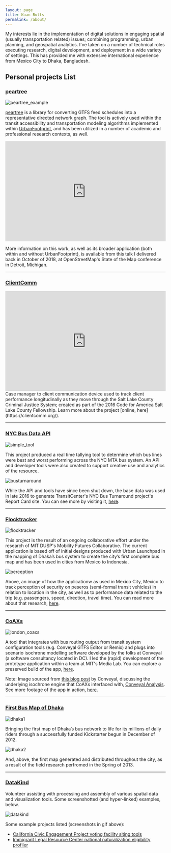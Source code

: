 ```yaml
---
layout: page
title: Kuan Butts
permalink: /about/
---
```



My interests lie in the implementation of digital solutions in engaging spatial (usually transportation related) issues; combining programming, urban planning, and geospatial analytics. I've taken on a number of technical roles executing research, digital development, and deployment in a wide variety of settings. This has provided me with extensive international experience from Mexico City to Dhaka, Bangladesh.

## Personal projects List

### [peartree](https://github.com/kuanb/peartree)
![peartree_example](/images/about/peartree_example.png)

[peartree](https://github.com/kuanb/peartree) is a library for converting GTFS feed schedules into a representative directed network graph. The tool is actively used within the transit accessibility and transportation modeling algorithms implemented within [UrbanFootprint](http://urbanfootprint.com), and has been utilized in a number of academic and professional research contexts, as well.

<iframe width="100%" max-width="768" height="315" src="https://www.youtube.com/embed/dqIuFIbtmVY?rel=0&amp;controls=0&amp;showinfo=0" frameborder="0" gesture="media" allow="encrypted-media" allowfullscreen></iframe>

More information on this work, as well as its broader application (both within and without UrbanFootprint), is available from this talk I delivered back in October of 2018, at OpenStreetMap's State of the Map conference in Detroit, Michigan.

<hr>

### [ClientComm](http://clientcomm.org/)
<iframe width="100%" max-width="768" height="315" src="https://www.youtube.com/embed/kfUf6WeVJ7E?rel=0&amp;controls=0&amp;showinfo=0" frameborder="0" gesture="media" allow="encrypted-media" allowfullscreen></iframe>
Case manager to client communication device used to track client performance longitudinally as they move through the Salt Lake County Criminal Justice System; created as part of the 2016 Code for America Salt Lake County Fellowship. Learn more about the project [online, here](https://clientcomm.org/).

<hr>

### [NYC Bus Data API](https://github.com/Bus-Data-NYC)
![simple_tool](/images/about/simple_tool.gif)

This project produced a real time tallying tool to determine which bus lines were best and worst performing across the NYC MTA bus system. An API and developer tools were also created to support creative use and analytics of the resource.

![busturnaround](/images/about/busturnaround.png)

While the API and tools have since been shut down, the base data was used in late 2016 to generate TransitCenter's NYC Bus Turnaround project's Report Card site. You can see more by visiting it, [here](http://busturnaround.nyc/).

<hr>

### [Flocktracker](http://www.flocktracker.org/)
![flocktracker](/images/about/flocktracker.png)

This project is the result of an ongoing collaborative effort under the research of MIT DUSP's Mobility Futures Collaborative. The current application is based off of initial designs produced with Urban Launchpad in the mapping of Dhaka’s bus system to create the city’s first complete bus map and has been used in cities from Mexico to Indonesia.

![perception](/images/about/perception.png)

Above, an image of how the applicationw as used in Mexico City, Mexico to track perception of security on peseros (semi-formal transit vehicles) in relation to location in the city, as well as to performance data related to the trip (e.g. passengers, speed, direction, travel time). You can read more about that research, [here](http://cargocollective.com/kuanbutts/Spatiotemporal-CETRAM-Analysis).

<hr>

### [CoAXs](http://coaxs.scripts.mit.edu/home/)
![london_coaxs](/images/about/london_coaxs.gif)

A tool that integrates with bus routing output from transit system configuration tools (e.g. Conveyal GTFS Editor or Remix) and plugs into scenario isochrone modelling software developed by the folks at Conveyal (a software consultancy located in DC). I led the (rapid) development of the prototype application within a team at MIT's Media Lab. You can explore a preserved build of the app, [here](http://coaxs-boston.herokuapp.com/#/maps).

Note: Image sourced from [this blog post](https://blog.conveyal.com/shaping-conversations-about-transit-with-interactive-isochrone-mapping-1d6530d6a8a4) by Conveyal, discussing the underlying isochrone engine that CoAXs interfaced with, [Conveyal Analysis](https://www.conveyal.com/analysis/). See more footage of the app in action, [here](https://www.youtube.com/watch?v=H3LJX0QJWI0).

<hr>

### [First Bus Map of Dhaka](https://www.kickstarter.com/projects/urbanlaunchpad/first-bus-map-of-dhaka)
![dhaka1](/images/about/dhaka1.png)

Bringing the first map of Dhaka’s bus network to life for its millions of daily riders through a successfully funded Kickstarter begun in December of 2012.

![dhaka2](/images/about/dhaka2.png)

And, above, the first map generated and distributed throughout the city, as a result of the field research perfromed in the Spring of 2013.

<hr>

### [DataKind](http://www.datakind.org/)
Volunteer assisting with processing and assembly of various spatial data and visualization tools. Some screenshotted (and hyper-linked) examples, below.

![datakind](/images/about/datakind.gif)

Some example projects listed (screenshots in gif above):
- [California Civic Engagement Project voting facility siting tools](http://ccep.ucdavis.edu/vote-center-siting-tool/)
- [Immigrant Legal Resource Center national naturalization eligibility profiler](https://ilrc-demo.herokuapp.com/index.html)

